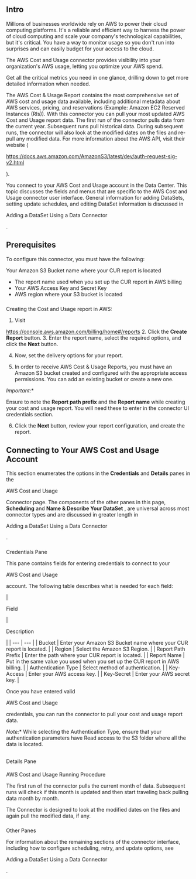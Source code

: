 

Intro
-------


 Millions of businesses worldwide rely on AWS to power their cloud computing platforms. It's a reliable and efficient way to harness the power of cloud computing and scale your company's technological capabilities, but it's critical. You have a way to monitor usage so you don't run into surprises and can easily budget for your access to the cloud.


 The AWS Cost and Usage connector provides visibility into your organization's AWS usage, letting you optimize your AWS spend.


 Get all the critical metrics you need in one glance, drilling down to get more detailed information when needed.

The AWS Cost & Usage Report contains the most comprehensive set of AWS cost and usage data available, including additional metadata about AWS services, pricing, and reservations (Example: Amazon EC2 Reserved Instances (RIs)). With this connector you can pull your most updated AWS Cost and Usage report data. The first run of the connector pulls data from the current year. Subsequent runs pull historical data. During subsequent runs, the connector will also look at the modified dates on the files and re-pull any modified data. For more information about the AWS API, visit their website (

https://docs.aws.amazon.com/AmazonS3/latest/dev/auth-request-sig-v2.html

).


 You connect to your AWS Cost and Usage account in the Data Center. This topic discusses the fields and menus that are specific to the AWS Cost and Usage connector user interface. General information for adding DataSets, setting update schedules, and editing DataSet information is discussed in

Adding a DataSet Using a Data Connector

.


 Prerequisites
---------------

To configure this connector, you must have the following:

 Your Amazon S3 Bucket name where your CUR report is located
* The report name used when you set up the CUR report in AWS billing
* Your AWS Access Key and Secret Key
* AWS region where your S3 bucket is located


###
 Creating the Cost and Usage report in AWS:


1. Visit

https://console.aws.amazon.com/billing/home#/reports
2. Click the
 **Create Report**
 button.
3. Enter the report name, select the required options, and click the
 **Next**
 button.


 4. Now, set the delivery options for your report.


 5. In order to receive AWS Cost & Usage Reports, you must have an Amazon S3 bucket created and configured with the appropriate access permissions. You can add an existing bucket or create a new one.

*Important:**

Ensure to note the
 **Report path prefix**
 and the
 **Report name**
 while creating your cost and usage report. You will need these to enter in the connector UI credentials section.

6. Click the
 **Next**
 button, review your report configuration, and create the report.


 Connecting to Your AWS Cost and Usage Account
-----------------------------------------------


 This section enumerates the options in the
 **Credentials**
 and
 **Details**
 panes in the

AWS Cost and Usage

Connector page. The components of the other panes in this page,
 **Scheduling**
 and
 **Name & Describe Your DataSet**
 , are universal across most connector types and are discussed in greater length in

Adding a DataSet Using a Data Connector

.


###

Credentials Pane


 This pane contains fields for entering credentials to connect to your

AWS Cost and Usage

account. The following table describes what is needed for each field:


|

Field

|

Description

|
| --- | --- |
|
 Bucket
  |
 Enter your Amazon S3 Bucket name where your CUR report is located.
  |
|
 Region
  |
 Select the Amazon S3 Region.
  |
|
 Report Path Prefix
  |
 Enter the path where your CUR report is located.
  |
|
 Report Name
  |
 Put in the same value you used when you set up the CUR report in AWS billing.
  |
|
 Authentication Type
  |
 Select method of authentication.
  |
|
 Key-Access
  |
 Enter your AWS access key.
  |
|
 Key-Secret
  |
 Enter your AWS secret key.
  |


 Once you have entered valid

AWS Cost and Usage

credentials, you can run the connector to pull your cost and usage report data.

*Note:**
 While selecting the Authentication Type, ensure that your authentication parameters have Read access to the S3 folder where all the data is located.

##
 Details Pane


####

AWS Cost and Usage Running Procedure


 The first run of the connector pulls the current month of data. Subsequent runs will check if this month is updated and then start traveling back pulling data month by month.


 The Connector is designed to look at the modified dates on the files and again pull the modified data, if any.


###
 Other Panes

For information about the remaining sections of the connector interface, including how to configure scheduling, retry, and update options, see

Adding a DataSet Using a Data Connector

.

